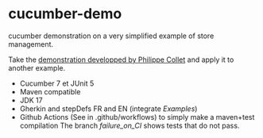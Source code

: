 # cucumber-demo
cucumber demonstration on a very simplified example of store management.

Take the [demonstration developped by Philippe Collet](https://github.com/collet/cucumber-demo) and apply it to another example.

- Cucumber 7 et JUnit 5
- Maven compatible
- JDK 17
- Gherkin and stepDefs FR and EN (integrate _Examples_)
- Github Actions (See in .github/workflows) to simply make a maven+test compilation
The branch _failure_on_CI_ shows tests that do not pass.

